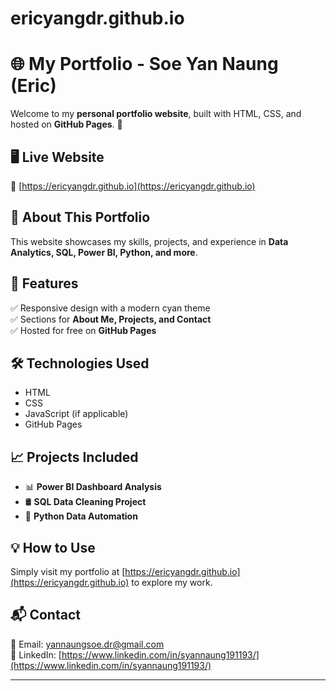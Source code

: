 # ericyangdr.github.io
# 🌐 My Portfolio - Soe Yan Naung (Eric) 

Welcome to my **personal portfolio website**, built with HTML, CSS, and hosted on **GitHub Pages**. 🚀  

## 🖥️ Live Website  
🔗 [https://ericyangdr.github.io](https://ericyangdr.github.io)  

## 📌 About This Portfolio  
This website showcases my skills, projects, and experience in **Data Analytics, SQL, Power BI, Python, and more**.  

## 📂 Features  
✅ Responsive design with a modern cyan theme  
✅ Sections for **About Me, Projects, and Contact**  
✅ Hosted for free on **GitHub Pages**  

## 🛠️ Technologies Used  
- HTML  
- CSS  
- JavaScript (if applicable)  
- GitHub Pages  

## 📈 Projects Included  
- 📊 **Power BI Dashboard Analysis**  
- 🛢️ **SQL Data Cleaning Project**  
- 📝 **Python Data Automation**  

## 💡 How to Use  
Simply visit my portfolio at [https://ericyangdr.github.io](https://ericyangdr.github.io) to explore my work.  

## 📬 Contact  
📧 Email: [yannaungsoe.dr@gmail.com](mailto:yannaungsoe.dr@gmail.com)  
💼 LinkedIn: [https://www.linkedin.com/in/syannaung191193/](https://www.linkedin.com/in/syannaung191193/)  

---

